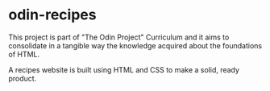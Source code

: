 # odin-recipes

This project is part of "The Odin Project" Curriculum and it aims to consolidate in a tangible way the knowledge acquired about the foundations of HTML.

A recipes website is built using HTML and CSS to make a solid, ready product.

